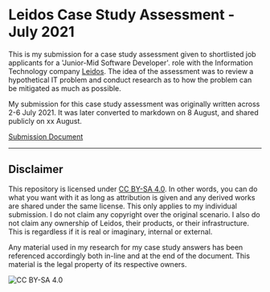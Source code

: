 # Leidos Case Study Assessment - July 2021

This is my submission for a case study assessment given to shortlisted job applicants for a 'Junior-Mid Software Developer'.  role with the Information Technology company [Leidos](https://www.leidos.com/). The idea of the assessment was to review a hypothetical IT problem and conduct research as to how the problem can be mitigated as much as possible.

My submission for this case study assessment was originally written across 2-6 July 2021. It was later converted to markdown on 8 August, and shared publicly on xx August.

[Submission Document](./submission.md)

---

## Disclaimer

This repository is licensed under [CC BY-SA 4.0](https://creativecommons.org/licenses/by-sa/4.0/). In other words, you can do what you want with it as long as attribution is given and any derived works are shared under the same license. This only applies to my individual submission. I do not claim any copyright over the original scenario. I also do not claim any ownership of Leidos, their products, or their infrastructure. This is regardless if it is real or imaginary, internal or external.

Any material used in my research for my case study answers has been referenced accordingly both in-line and at the end of the document. This material is the legal property of its respective owners.

![CC BY-SA 4.0](https://i.creativecommons.org/l/by-sa/4.0/88x31.png)
